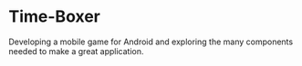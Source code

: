 # Time-Boxer
Developing a mobile game for Android and exploring the many components needed to make a great application.
